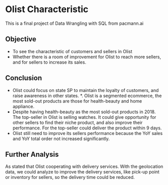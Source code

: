# Olist Characteristic
This is a final project of Data Wrangling with SQL from pacmann.ai

## Objective
* To see the characteristic of customers and sellers in Olist
* Whether there is a room of improvement for Olist to reach more sellers, and for sellers to increase its sales.

## Conclusion
* Olist could focus on state SP to maintain the loyalty of customers, and raise awareness in other states.
*. Olist is a segmented ecommerce, the most sold-out products are those for health-beauty and home appliance.
* Despite having health-beauty as the most sold-out products in 2018. The top-seller in Olist is selling watches. It could give opportunity for other sellers to find their niche product, and also improve their performance. For the top-seller could deliver the product within 9 days.
* Olist still need to improve its sellers performance because the YoY sales and YoY total order not increased significantly.

## Further Analysis
As stated that Olist cooperating with delivery services. With the geolocation data, we could analyze to improve the delivery services, like pick-up point or inventory for sellers, so the delivery time could be reduced.
